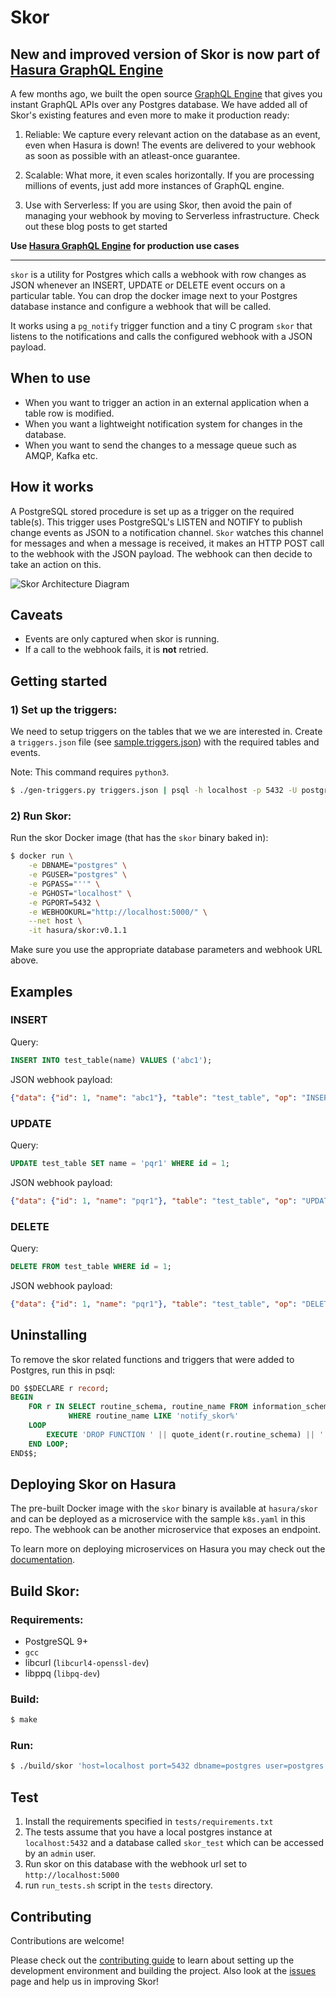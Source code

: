 # Skor

## New and improved version of Skor is now part of [Hasura GraphQL Engine](https://github.com/hasura/graphql-engine)

A few months ago, we built the open source [GraphQL Engine](https://github.com/hasura/graphql-engine) that gives you instant GraphQL APIs over any Postgres database. We have added all of Skor's existing features and even more to make it production ready:

 1) Reliable: We capture every relevant action on the database as an event, even when Hasura is down! The events are delivered to your webhook as soon as possible with an atleast-once guarantee.

2) Scalable: What more, it even scales horizontally. If you are processing millions of events, just add more instances of GraphQL engine.

3) Use with Serverless: If you are using Skor, then avoid the pain of managing your webhook by moving to Serverless infrastructure. Check out these blog posts to get started

**Use [Hasura GraphQL Engine](https://github.com/hasura/graphql-engine) for production use cases** 

---

`skor` is a utility for Postgres which calls a webhook with row changes as JSON whenever an INSERT, UPDATE or DELETE event occurs on a particular table.
You can drop the docker image next to your Postgres database instance and configure a webhook that will be called.

It works using a `pg_notify` trigger function and a tiny C program `skor` that listens to the notifications and calls the configured webhook with a JSON payload.

## When to use
- When you want to trigger an action in an external application when a table row is modified.
- When you want a lightweight notification system for changes in the database.
- When you want to send the changes to a message queue such as AMQP, Kafka etc.

## How it works
A PostgreSQL stored procedure is set up as a trigger on the required table(s). This trigger uses PostgreSQL's LISTEN and NOTIFY to publish change events as JSON to a notification channel. `Skor` watches this channel for messages and when a message is received, it makes an HTTP POST call to the webhook with the JSON payload. The webhook can then decide to take an action on this.

![Skor Architecture Diagram](assets/skor-arch.png "Skor Architecture")


## Caveats
- Events are only captured when skor is running.
- If a call to the webhook fails, it is **not** retried.

## Getting started

### 1) Set up the triggers:

We need to setup triggers on the tables that we we are interested in. Create a `triggers.json` file (see [sample.triggers.json](sample.triggers.json)) with the required tables and events.

Note: This command requires `python3`.

```bash
$ ./gen-triggers.py triggers.json | psql -h localhost -p 5432 -U postgres -d postgres --single-transaction --
```

### 2) Run Skor:

Run the skor Docker image (that has the `skor` binary baked in):

```bash
$ docker run \
    -e DBNAME="postgres" \
    -e PGUSER="postgres" \
    -e PGPASS="''" \
    -e PGHOST="localhost" \
    -e PGPORT=5432 \
    -e WEBHOOKURL="http://localhost:5000/" \
    --net host \
    -it hasura/skor:v0.1.1
```

Make sure you use the appropriate database parameters and webhook URL above.

## Examples

### INSERT

Query:
```sql
INSERT INTO test_table(name) VALUES ('abc1');
```

JSON webhook payload:

```json
{"data": {"id": 1, "name": "abc1"}, "table": "test_table", "op": "INSERT"}
```

### UPDATE

Query:
```sql
UPDATE test_table SET name = 'pqr1' WHERE id = 1;
```

JSON webhook payload:

```json
{"data": {"id": 1, "name": "pqr1"}, "table": "test_table", "op": "UPDATE"}
```

### DELETE

Query:
```sql
DELETE FROM test_table WHERE id = 1;
```

JSON webhook payload:

```json
{"data": {"id": 1, "name": "pqr1"}, "table": "test_table", "op": "DELETE"}
```

## Uninstalling

To remove the skor related functions and triggers that were added to Postgres, run this in psql:

```sql
DO $$DECLARE r record;
BEGIN
    FOR r IN SELECT routine_schema, routine_name FROM information_schema.routines
             WHERE routine_name LIKE 'notify_skor%'
    LOOP
        EXECUTE 'DROP FUNCTION ' || quote_ident(r.routine_schema) || '.' || quote_ident(r.routine_name) || ' CASCADE';
    END LOOP;
END$$;
```

## Deploying Skor on Hasura

The pre-built Docker image with the `skor` binary is available at `hasura/skor` and can be deployed as a microservice with the sample `k8s.yaml` in this repo.
The webhook can be another microservice that exposes an endpoint.

To learn more on deploying microservices on Hasura you may check out the [documentation](https://docs.hasura.io/0.15/manual/microservices/index.html).


## Build Skor:

### Requirements:

- PostgreSQL 9+
- `gcc`
- libcurl (`libcurl4-openssl-dev`)
- libppq (`libpq-dev`)


### Build:

```bash
$ make
```
### Run:

```bash
$ ./build/skor 'host=localhost port=5432 dbname=postgres user=postgres password=' http://localhost:5000
```

## Test

1. Install the requirements specified in `tests/requirements.txt`
2. The tests assume that you have a local postgres instance at `localhost:5432` and a database called `skor_test` which can be accessed by an `admin` user.
3. Run skor on this database with the webhook url set to `http://localhost:5000`
4. run `run_tests.sh` script in the `tests` directory.

## Contributing
Contributions are welcome!

Please check out the [contributing guide](CONTRIBUTING.md) to learn about setting up the development environment and building the project. Also look at the [issues](https://github.com/hasura/skor/issues) page and help us in improving Skor!
